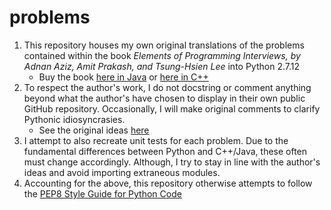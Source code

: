 # problems

1. This repository houses my own original translations of the problems contained within the book *Elements of Programming Interviews, by Adnan Aziz, Amit Prakash, and Tsung-Hsien Lee* into Python 2.7.12
   * Buy the book [here in Java](https://www.amazon.com/dp/1517671272/ref=cm_sw_su_dp) or [here in C++](https://www.amazon.com/Elements-Programming-Interviews-Insiders-Guide/dp/1479274836/ref=cm_cr_dp_asin_lnk)
2. To respect the author's work, I do not docstring or comment anything beyond what the author's have chosen to display in their own public GitHub repository. Occasionally, I will make original comments to clarify Pythonic idiosyncrasies.
   * See the original ideas [here](https://github.com/adnanaziz/epicode)
3. I attempt to also recreate unit tests for each problem. Due to the fundamental differences between Python and C++/Java, these often must change accordingly. Although, I try to stay in line with the author's ideas and avoid importing extraneous modules.
4. Accounting for the above, this repository otherwise attempts to follow the [PEP8 Style Guide for Python Code](https://www.python.org/dev/peps/pep-0008/)

